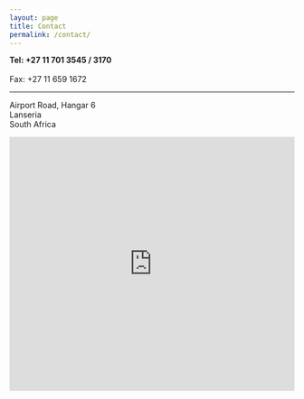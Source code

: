 ```yaml
---
layout: page
title: Contact
permalink: /contact/
---
```


<p>
<strong>Tel: +27 11 701 3545 / 3170</strong>
<br>
<br>
Fax: +27 11 659 1672
<br>
<hr>
Airport Road, Hangar 6
<br>
Lanseria
<br>
South Africa
</p>
<div class="map">
<p><iframe src="https://www.google.com/maps/embed?pb=!1m18!1m12!1m3!1d3587.991660481709!2d27.927438757919308!3d-25.93549860595565!2m3!1f0!2f0!3f0!3m2!1i1024!2i768!4f13.1!3m3!1m2!1s0x1e9578772746a34b%3A0xc613c81910589b67!2sInterjet+AMETA+%2F+Maintenance+%2F+Avionics!5e0!3m2!1sen!2sza!4v1512575948155" style="border:0" allowfullscreen="" width="100%" height="450" frameborder="0"></iframe></p>
</div>

